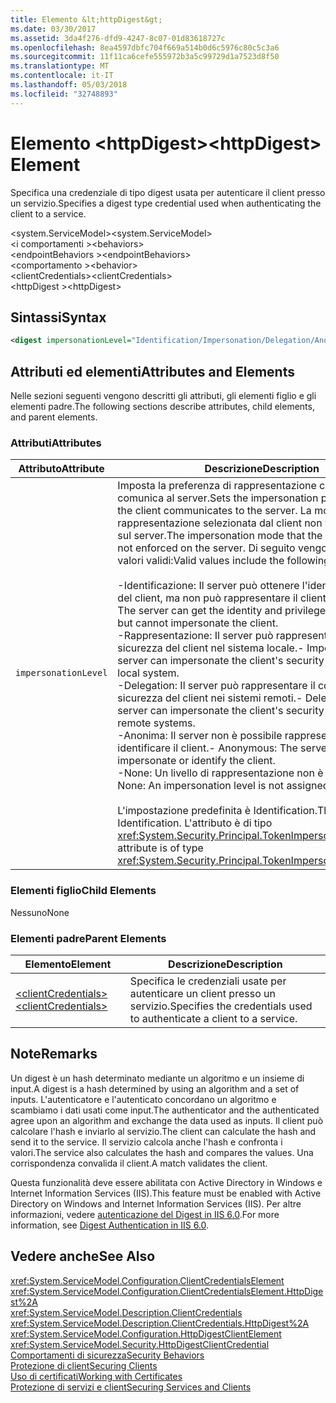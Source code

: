 ```yaml
---
title: Elemento &lt;httpDigest&gt;
ms.date: 03/30/2017
ms.assetid: 3da4f276-dfd9-4247-8c07-01d83618727c
ms.openlocfilehash: 8ea4597dbfc704f669a514b0d6c5976c80c5c3a6
ms.sourcegitcommit: 11f11ca6cefe555972b3a5c99729d1a7523d8f50
ms.translationtype: MT
ms.contentlocale: it-IT
ms.lasthandoff: 05/03/2018
ms.locfileid: "32748893"
---
```

# <a name="lthttpdigestgt-element"></a><span data-ttu-id="45926-102">Elemento &lt;httpDigest&gt;</span><span class="sxs-lookup"><span data-stu-id="45926-102">&lt;httpDigest&gt; Element</span></span>
<span data-ttu-id="45926-103">Specifica una credenziale di tipo digest usata per autenticare il client presso un servizio.</span><span class="sxs-lookup"><span data-stu-id="45926-103">Specifies a digest type credential used when authenticating the client to a service.</span></span>  
  
 <span data-ttu-id="45926-104">\<system.ServiceModel></span><span class="sxs-lookup"><span data-stu-id="45926-104">\<system.ServiceModel></span></span>  
<span data-ttu-id="45926-105">\<i comportamenti ></span><span class="sxs-lookup"><span data-stu-id="45926-105">\<behaviors></span></span>  
<span data-ttu-id="45926-106">\<endpointBehaviors ></span><span class="sxs-lookup"><span data-stu-id="45926-106">\<endpointBehaviors></span></span>  
<span data-ttu-id="45926-107">\<comportamento ></span><span class="sxs-lookup"><span data-stu-id="45926-107">\<behavior></span></span>  
<span data-ttu-id="45926-108">\<clientCredentials></span><span class="sxs-lookup"><span data-stu-id="45926-108">\<clientCredentials></span></span>  
<span data-ttu-id="45926-109">\<httpDigest ></span><span class="sxs-lookup"><span data-stu-id="45926-109">\<httpDigest></span></span>  
  
## <a name="syntax"></a><span data-ttu-id="45926-110">Sintassi</span><span class="sxs-lookup"><span data-stu-id="45926-110">Syntax</span></span>  
  
```xml  
<digest impersonationLevel="Identification/Impersonation/Delegation/Anonymous/None" />  
```  
  
## <a name="attributes-and-elements"></a><span data-ttu-id="45926-111">Attributi ed elementi</span><span class="sxs-lookup"><span data-stu-id="45926-111">Attributes and Elements</span></span>  
 <span data-ttu-id="45926-112">Nelle sezioni seguenti vengono descritti gli attributi, gli elementi figlio e gli elementi padre.</span><span class="sxs-lookup"><span data-stu-id="45926-112">The following sections describe attributes, child elements, and parent elements.</span></span>  
  
### <a name="attributes"></a><span data-ttu-id="45926-113">Attributi</span><span class="sxs-lookup"><span data-stu-id="45926-113">Attributes</span></span>  
  
|<span data-ttu-id="45926-114">Attributo</span><span class="sxs-lookup"><span data-stu-id="45926-114">Attribute</span></span>|<span data-ttu-id="45926-115">Descrizione</span><span class="sxs-lookup"><span data-stu-id="45926-115">Description</span></span>|  
|---------------|-----------------|  
|`impersonationLevel`|<span data-ttu-id="45926-116">Imposta la preferenza di rappresentazione che il client comunica al server.</span><span class="sxs-lookup"><span data-stu-id="45926-116">Sets the impersonation preference that the client communicates to the server.</span></span> <span data-ttu-id="45926-117">La modalità di rappresentazione selezionata dal client non viene imposta sul server.</span><span class="sxs-lookup"><span data-stu-id="45926-117">The impersonation mode that the client selects is not enforced on the server.</span></span> <span data-ttu-id="45926-118">Di seguito vengono elencati i valori validi:</span><span class="sxs-lookup"><span data-stu-id="45926-118">Valid values include the following:</span></span><br /><br /> <span data-ttu-id="45926-119">-Identificazione: Il server può ottenere l'identità e i privilegi del client, ma non può rappresentare il client.</span><span class="sxs-lookup"><span data-stu-id="45926-119">-   Identification: The server can get the identity and privileges of the client, but cannot impersonate the client.</span></span><br /><span data-ttu-id="45926-120">-Rappresentazione: Il server può rappresentare il contesto di sicurezza del client nel sistema locale.</span><span class="sxs-lookup"><span data-stu-id="45926-120">-   Impersonation: The server can impersonate the client's security context on the local system.</span></span><br /><span data-ttu-id="45926-121">-Delegation: Il server può rappresentare il contesto di sicurezza del client nei sistemi remoti.</span><span class="sxs-lookup"><span data-stu-id="45926-121">-   Delegation: The server can impersonate the client's security context on remote systems.</span></span><br /><span data-ttu-id="45926-122">-Anonima: Il server non è possibile rappresentare o identificare il client.</span><span class="sxs-lookup"><span data-stu-id="45926-122">-   Anonymous: The server cannot impersonate or identify the client.</span></span><br /><span data-ttu-id="45926-123">-None: Un livello di rappresentazione non è assegnato.</span><span class="sxs-lookup"><span data-stu-id="45926-123">-   None: An impersonation level is not assigned.</span></span><br /><br /> <span data-ttu-id="45926-124">L'impostazione predefinita è Identification.</span><span class="sxs-lookup"><span data-stu-id="45926-124">The default is Identification.</span></span> <span data-ttu-id="45926-125">L'attributo è di tipo <xref:System.Security.Principal.TokenImpersonationLevel>.</span><span class="sxs-lookup"><span data-stu-id="45926-125">This attribute is of type <xref:System.Security.Principal.TokenImpersonationLevel>.</span></span>|  
  
### <a name="child-elements"></a><span data-ttu-id="45926-126">Elementi figlio</span><span class="sxs-lookup"><span data-stu-id="45926-126">Child Elements</span></span>  
 <span data-ttu-id="45926-127">Nessuno</span><span class="sxs-lookup"><span data-stu-id="45926-127">None</span></span>  
  
### <a name="parent-elements"></a><span data-ttu-id="45926-128">Elementi padre</span><span class="sxs-lookup"><span data-stu-id="45926-128">Parent Elements</span></span>  
  
|<span data-ttu-id="45926-129">Elemento</span><span class="sxs-lookup"><span data-stu-id="45926-129">Element</span></span>|<span data-ttu-id="45926-130">Descrizione</span><span class="sxs-lookup"><span data-stu-id="45926-130">Description</span></span>|  
|-------------|-----------------|  
|[<span data-ttu-id="45926-131">\<clientCredentials></span><span class="sxs-lookup"><span data-stu-id="45926-131">\<clientCredentials></span></span>](../../../../../docs/framework/configure-apps/file-schema/wcf/clientcredentials.md)|<span data-ttu-id="45926-132">Specifica le credenziali usate per autenticare un client presso un servizio.</span><span class="sxs-lookup"><span data-stu-id="45926-132">Specifies the credentials used to authenticate a client to a service.</span></span>|  
  
## <a name="remarks"></a><span data-ttu-id="45926-133">Note</span><span class="sxs-lookup"><span data-stu-id="45926-133">Remarks</span></span>  
 <span data-ttu-id="45926-134">Un digest è un hash determinato mediante un algoritmo e un insieme di input.</span><span class="sxs-lookup"><span data-stu-id="45926-134">A digest is a hash determined by using an algorithm and a set of inputs.</span></span> <span data-ttu-id="45926-135">L'autenticatore e l'autenticato concordano un algoritmo e scambiamo i dati usati come input.</span><span class="sxs-lookup"><span data-stu-id="45926-135">The authenticator and the authenticated agree upon an algorithm and exchange the data used as inputs.</span></span> <span data-ttu-id="45926-136">Il client può calcolare l'hash e inviarlo al servizio.</span><span class="sxs-lookup"><span data-stu-id="45926-136">The client can calculate the hash and send it to the service.</span></span> <span data-ttu-id="45926-137">Il servizio calcola anche l'hash e confronta i valori.</span><span class="sxs-lookup"><span data-stu-id="45926-137">The service also calculates the hash and compares the values.</span></span> <span data-ttu-id="45926-138">Una corrispondenza convalida il client.</span><span class="sxs-lookup"><span data-stu-id="45926-138">A match validates the client.</span></span>  
  
 <span data-ttu-id="45926-139">Questa funzionalità deve essere abilitata con Active Directory in Windows e Internet Information Services (IIS).</span><span class="sxs-lookup"><span data-stu-id="45926-139">This feature must be enabled with Active Directory on Windows and Internet Information Services (IIS).</span></span> <span data-ttu-id="45926-140">Per altre informazioni, vedere [autenticazione del Digest in IIS 6.0](http://go.microsoft.com/fwlink/?LinkId=88443).</span><span class="sxs-lookup"><span data-stu-id="45926-140">For more information, see [Digest Authentication in IIS 6.0](http://go.microsoft.com/fwlink/?LinkId=88443).</span></span>  
  
## <a name="see-also"></a><span data-ttu-id="45926-141">Vedere anche</span><span class="sxs-lookup"><span data-stu-id="45926-141">See Also</span></span>  
 <xref:System.ServiceModel.Configuration.ClientCredentialsElement>  
 <xref:System.ServiceModel.Configuration.ClientCredentialsElement.HttpDigest%2A>  
 <xref:System.ServiceModel.Description.ClientCredentials>  
 <xref:System.ServiceModel.Description.ClientCredentials.HttpDigest%2A>  
 <xref:System.ServiceModel.Configuration.HttpDigestClientElement>  
 <xref:System.ServiceModel.Security.HttpDigestClientCredential>  
 [<span data-ttu-id="45926-142">Comportamenti di sicurezza</span><span class="sxs-lookup"><span data-stu-id="45926-142">Security Behaviors</span></span>](../../../../../docs/framework/wcf/feature-details/security-behaviors-in-wcf.md)  
 [<span data-ttu-id="45926-143">Protezione di client</span><span class="sxs-lookup"><span data-stu-id="45926-143">Securing Clients</span></span>](../../../../../docs/framework/wcf/securing-clients.md)  
 [<span data-ttu-id="45926-144">Uso di certificati</span><span class="sxs-lookup"><span data-stu-id="45926-144">Working with Certificates</span></span>](../../../../../docs/framework/wcf/feature-details/working-with-certificates.md)  
 [<span data-ttu-id="45926-145">Protezione di servizi e client</span><span class="sxs-lookup"><span data-stu-id="45926-145">Securing Services and Clients</span></span>](../../../../../docs/framework/wcf/feature-details/securing-services-and-clients.md)

